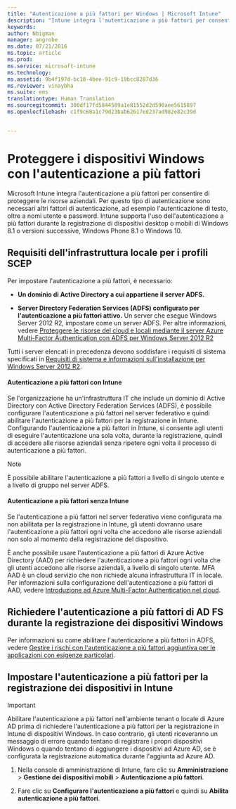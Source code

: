 ```yaml
---
title: "Autenticazione a più fattori per Windows | Microsoft Intune"
description: "Intune integra l'autenticazione a più fattori per consentire di proteggere le risorse aziendali."
keywords: 
author: Nbigman
manager: angrobe
ms.date: 07/21/2016
ms.topic: article
ms.prod: 
ms.service: microsoft-intune
ms.technology: 
ms.assetid: 9b4f197d-bc10-4bee-91c9-19bcc8287d36
ms.reviewer: vinaybha
ms.suite: ems
translationtype: Human Translation
ms.sourcegitcommit: 300df17fd5844589a1e81552d2d590aee5615897
ms.openlocfilehash: c1f9c60a1c79d23bab62617ed237ad982e82c39d


---
```


# Proteggere i dispositivi Windows con l'autenticazione a più fattori
Microsoft Intune integra l'autenticazione a più fattori per consentire di proteggere le risorse aziendali. Per questo tipo di autenticazione sono necessari altri fattori di autenticazione, ad esempio l'autenticazione di testo, oltre a nomi utente e password. Intune supporta l'uso dell'autenticazione a più fattori durante la registrazione di dispositivi desktop o mobili di Windows 8.1 o versioni successive, Windows Phone 8.1 o Windows 10.

## Requisiti dell'infrastruttura locale per i profili SCEP
Per impostare l'autenticazione a più fattori, è necessario:

-   **Un dominio di Active Directory a cui appartiene il server ADFS.**

-   **Server Directory Federation Services (ADFS) configurato per l'autenticazione a più fattori attivo.** Un server che esegue Windows Server 2012 R2, impostare come un server ADFS. Per altre informazioni, vedere [Proteggere le risorse del cloud e locali mediante il server Azure Multi-Factor Authentication con ADFS per Windows Server 2012 R2](https://azure.microsoft.com/en-us/documentation/articles/multi-factor-authentication-get-started-adfs-w2k12/)

Tutti i server elencati in precedenza devono soddisfare i requisiti di sistema specificati in [Requisiti di sistema e informazioni sull'installazione per Windows Server 2012 R2](http://technet.microsoft.com/library/dn303418.aspx).

#### Autenticazione a più fattori con Intune
Se l'organizzazione ha un'infrastruttura IT che include un dominio di Active Directory con Active Directory Federation Services (ADFS), è possibile configurare l'autenticazione a più fattori nel server federativo e quindi abilitare l'autenticazione a più fattori per la registrazione in Intune. Configurando l'autenticazione a più fattori in Intune, si consente agli utenti di eseguire l'autenticazione una sola volta, durante la registrazione, quindi di accedere alle risorse aziendali senza ripetere ogni volta il processo di autenticazione a più fattori.

>[!NOTE]
>È possibile abilitare l'autenticazione a più fattori a livello di singolo utente e a livello di gruppo nel server ADFS.  

#### Autenticazione a più fattori senza Intune
Se l'autenticazione a più fattori nel server federativo viene configurata ma non abilitata per la registrazione in Intune, gli utenti dovranno usare l'autenticazione a più fattori ogni volta che accedono alle risorse aziendali non solo al momento della registrazione del dispositivo.

È anche possibile usare l'autenticazione a più fattori di Azure Active Directory (AAD) per richiedere l'autenticazione a più fattori ogni volta che gli utenti accedono alle risorse aziendali, a livello di singolo utente. MFA AAD è un cloud servizio che non richiede alcuna infrastruttura IT in locale. Per informazioni sulla configurazione dell'autenticazione a più fattori di AAD, vedere [Introduzione ad Azure Multi-Factor Authentication nel cloud](https://azure.microsoft.com/en-us/documentation/articles/multi-factor-authentication-get-started-cloud/).

## Richiedere l'autenticazione a più fattori di AD FS durante la registrazione dei dispositivi Windows
Per informazioni su come abilitare l'autenticazione a più fattori in ADFS, vedere [Gestire i rischi con l'autenticazione a più fattori aggiuntiva per le applicazioni con esigenze particolari](http://technet.microsoft.com/library/dn280949.aspx).

## Impostare l'autenticazione a più fattori per la registrazione dei dispositivi in Intune
>[!Important]  
>Abilitare l'autenticazione a più fattori nell'ambiente tenant o locale di Azure AD prima di richiedere l'autenticazione a più fattori per la registrazione in Intune di dispositivi Windows. In caso contrario, gli utenti riceveranno un messaggio di errore quando tentano di registrare i propri dispositivi Windows o quando tentano di aggiungere i dispositivi ad Azure AD, se è configurata la registrazione automatica durante l'aggiunta ad Azure AD.

1.  Nella console di amministrazione di Intune, fare clic su **Amministrazione** &gt; **Gestione dei dispositivi mobili** &gt; **Autenticazione a più fattori**.

2.  Fare clic su **Configurare l'autenticazione a più fattori** e quindi su **Abilita autenticazione a più fattori**.



<!--HONumber=Jul16_HO4-->


